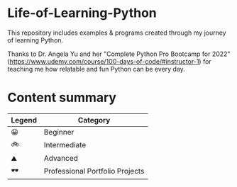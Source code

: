 # Life-of-Learning-Python
This repository includes examples & programs created through my journey of learning Python. 



Thanks to Dr. Angela Yu and her "Complete Python Pro Bootcamp for 2022" (https://www.udemy.com/course/100-days-of-code/#instructor-1) for teaching me how relatable and fun Python can be every day.

# Content summary

| Legend | Category |  
|--------|----------|  
| :grinning: | Beginner |  
| :bike: | Intermediate |  
| :mountain: | Advanced |  
| :dark_sunglasses: | Professional Portfolio Projects |
